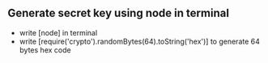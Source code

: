 ## Generate secret key using node in terminal

- write [node] in terminal
- write [require('crypto').randomBytes(64).toString('hex')] to generate 64 bytes hex code